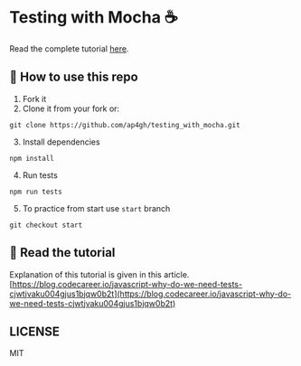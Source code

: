 # Testing with Mocha ☕️

Read the complete tutorial [here](https://blog.okape.co.in/posts/why-do-we-need-tests-2019-06-13/).

## 🤷‍ How to use this repo
1. Fork it 
2. Clone it from your fork or:
```
git clone https://github.com/ap4gh/testing_with_mocha.git
```
3. Install dependencies
```
npm install
```
4. Run tests
```
npm run tests
```
5. To practice from start use `start` branch
```
git checkout start
```

## 📖 Read the tutorial

Explanation of this tutorial is given in this article. [https://blog.codecareer.io/javascript-why-do-we-need-tests-cjwtjvaku004gjus1bjqw0b2t](https://blog.codecareer.io/javascript-why-do-we-need-tests-cjwtjvaku004gjus1bjqw0b2t)

## LICENSE

MIT
